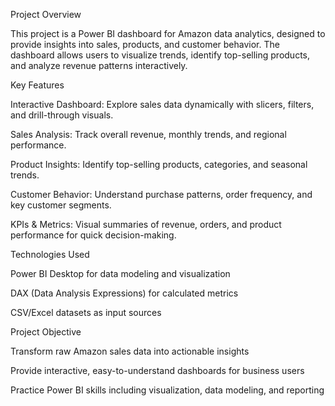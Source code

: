 Project Overview

This project is a Power BI dashboard for Amazon data analytics, designed to provide insights into sales, products, and customer behavior. The dashboard allows users to visualize trends, identify top-selling products, and analyze revenue patterns interactively.

Key Features

Interactive Dashboard: Explore sales data dynamically with slicers, filters, and drill-through visuals.

Sales Analysis: Track overall revenue, monthly trends, and regional performance.

Product Insights: Identify top-selling products, categories, and seasonal trends.

Customer Behavior: Understand purchase patterns, order frequency, and key customer segments.

KPIs & Metrics: Visual summaries of revenue, orders, and product performance for quick decision-making.

Technologies Used

Power BI Desktop for data modeling and visualization

DAX (Data Analysis Expressions) for calculated metrics

CSV/Excel datasets as input sources

Project Objective

Transform raw Amazon sales data into actionable insights

Provide interactive, easy-to-understand dashboards for business users

Practice Power BI skills including visualization, data modeling, and reporting
